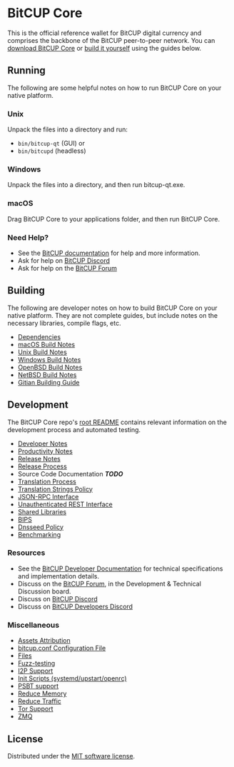BitCUP Core
==========

This is the official reference wallet for BitCUP digital currency and comprises the backbone of the BitCUP peer-to-peer network. You can [download BitCUP Core](https://www.bitcup.org/downloads/) or [build it yourself](#building) using the guides below.

Running
---------------------
The following are some helpful notes on how to run BitCUP Core on your native platform.

### Unix

Unpack the files into a directory and run:

- `bin/bitcup-qt` (GUI) or
- `bin/bitcupd` (headless)

### Windows

Unpack the files into a directory, and then run bitcup-qt.exe.

### macOS

Drag BitCUP Core to your applications folder, and then run BitCUP Core.

### Need Help?

* See the [BitCUP documentation](https://docs.bitcup.org)
for help and more information.
* Ask for help on [BitCUP Discord](http://staybitcupy.com)
* Ask for help on the [BitCUP Forum](/forum)

Building
---------------------
The following are developer notes on how to build BitCUP Core on your native platform. They are not complete guides, but include notes on the necessary libraries, compile flags, etc.

- [Dependencies](dependencies.md)
- [macOS Build Notes](build-osx.md)
- [Unix Build Notes](build-unix.md)
- [Windows Build Notes](build-windows.md)
- [OpenBSD Build Notes](build-openbsd.md)
- [NetBSD Build Notes](build-netbsd.md)
- [Gitian Building Guide](gitian-building.md)

Development
---------------------
The BitCUP Core repo's [root README](/README.md) contains relevant information on the development process and automated testing.

- [Developer Notes](developer-notes.md)
- [Productivity Notes](productivity.md)
- [Release Notes](release-notes.md)
- [Release Process](release-process.md)
- Source Code Documentation ***TODO***
- [Translation Process](translation_process.md)
- [Translation Strings Policy](translation_strings_policy.md)
- [JSON-RPC Interface](JSON-RPC-interface.md)
- [Unauthenticated REST Interface](REST-interface.md)
- [Shared Libraries](shared-libraries.md)
- [BIPS](bips.md)
- [Dnsseed Policy](dnsseed-policy.md)
- [Benchmarking](benchmarking.md)

### Resources
* See the [BitCUP Developer Documentation](https://bitcup.readme.io/)
  for technical specifications and implementation details.
* Discuss on the [BitCUP Forum](/forum), in the Development & Technical Discussion board.
* Discuss on [BitCUP Discord](http://staybitcupy.com)
* Discuss on [BitCUP Developers Discord](http://chat.bitcupdevs.org/)

### Miscellaneous
- [Assets Attribution](assets-attribution.md)
- [bitcup.conf Configuration File](bitcup-conf.md)
- [Files](files.md)
- [Fuzz-testing](fuzzing.md)
- [I2P Support](i2p.md)
- [Init Scripts (systemd/upstart/openrc)](init.md)
- [PSBT support](psbt.md)
- [Reduce Memory](reduce-memory.md)
- [Reduce Traffic](reduce-traffic.md)
- [Tor Support](tor.md)
- [ZMQ](zmq.md)

License
---------------------
Distributed under the [MIT software license](/COPYING).
